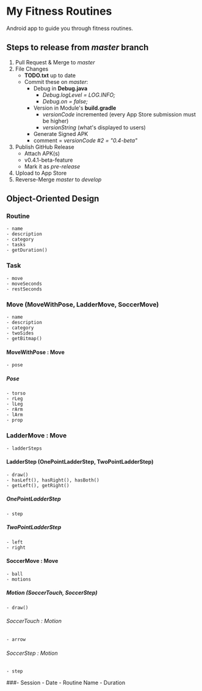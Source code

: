 # My Fitness Routines
Android app to guide you through fitness routines.

## Steps to release from *master* branch
1. Pull Request & Merge to *master*
1. File Changes
    - **TODO.txt** up to date
    - Commit these on *master*:
        - Debug in **Debug.java**
            - *Debug.logLevel = LOG.INFO;*
            - *Debug.on = false;*
        - Version in Module's **build.gradle**
            - *versionCode* incremented (every App Store submission must be higher)
            - *versionString* (what's displayed to users)
        - Generate Signed APK
        - comment = *versionCode #2 = "0.4-beta"*
1. Publish GitHub Release
    - Attach APK(s)
    - v0.4.1-beta-feature
    - Mark it as *pre-release*
1. Upload to App Store
1. Reverse-Merge *master* to *develop*

## Object-Oriented Design
### Routine
    - name
    - description
    - category
    - tasks
    - getDuration()
### Task
    - move
    - moveSeconds
    - restSeconds
### Move (MoveWithPose, LadderMove, SoccerMove)
    - name
    - description
    - category
    - twoSides
    - getBitmap()
#### MoveWithPose : Move
    - pose
##### Pose
    - torso
    - rLeg
    - lLeg
    - rArm
    - lArm
    - prop
### LadderMove : Move
    - ladderSteps
#### LadderStep (OnePointLadderStep, TwoPointLadderStep)
    - draw()
    - hasLeft(), hasRight(), hasBoth()
    - getLeft(), getRight()
##### OnePointLadderStep
    - step
##### TwoPointLadderStep
    - left
    - right
#### SoccerMove : Move
    - ball
    - motions
##### Motion (SoccerTouch, SoccerStep)
    - draw()
###### SoccerTouch : Motion
    - arrow
###### SoccerStep : Motion
    - step
###- Session
    - Date
    - Routine Name
    - Duration
